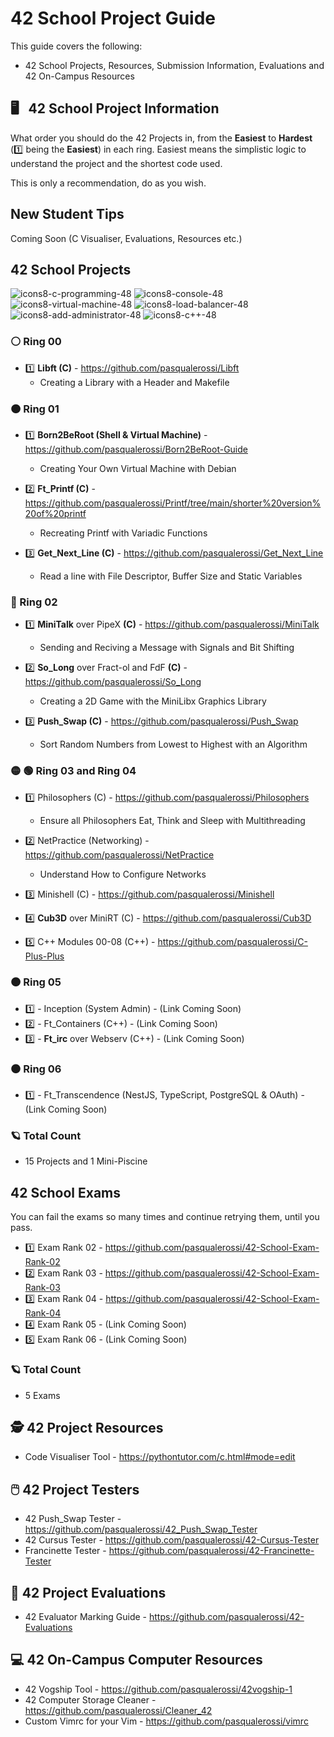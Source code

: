 # 42 School Project Guide

This guide covers the following: 
- 42 School Projects, Resources, Submission Information, Evaluations and 42 On-Campus Resources

## 🖥️ &nbsp; 42 School Project Information
What order you should do the 42 Projects in, from the **Easiest** to **Hardest** (1️⃣ being the **Easiest**) in each ring. 
Easiest means the simplistic logic to understand the project and the shortest code used. 

This is only a recommendation, do as you wish. 

## New Student Tips
Coming Soon (C Visualiser, Evaluations, Resources etc.)

## 42 School Projects

![icons8-c-programming-48](https://user-images.githubusercontent.com/58959408/175449186-97d615f5-5e69-46e7-8b6a-525e48b10aa5.png)
![icons8-console-48](https://user-images.githubusercontent.com/58959408/175449815-bf63dd03-ff1d-4172-a567-362a628e79ce.png)
![icons8-virtual-machine-48](https://user-images.githubusercontent.com/58959408/175450094-7bdd9c7d-383a-40e7-bd36-cf60a5ad902e.png)
![icons8-load-balancer-48](https://user-images.githubusercontent.com/58959408/175453731-7a769ce8-3631-458f-9126-fcef33e30255.png)
![icons8-add-administrator-48](https://user-images.githubusercontent.com/58959408/175453880-0620b370-00b5-4199-a8b1-b3a131a0d378.png)
![icons8-c++-48](https://user-images.githubusercontent.com/58959408/175449262-1048c914-973f-4900-8ae8-b83ec5e99dbe.png)

### ⚪ Ring 00
- 1️⃣ **Libft (C)** - https://github.com/pasqualerossi/Libft
  * Creating a Library with a Header and Makefile

### 🟠 Ring 01
- 1️⃣ **Born2BeRoot (Shell & Virtual Machine)** - https://github.com/pasqualerossi/Born2BeRoot-Guide
  * Creating Your Own Virtual Machine with Debian

- 2️⃣ **Ft_Printf (C)** - https://github.com/pasqualerossi/Printf/tree/main/shorter%20version%20of%20printf
  * Recreating Printf with Variadic Functions

- 3️⃣ **Get_Next_Line (C)** - https://github.com/pasqualerossi/Get_Next_Line 
  * Read a line with File Descriptor, Buffer Size and Static Variables

### 🔵 Ring 02
- 1️⃣ **MiniTalk** over PipeX **(C)** - https://github.com/pasqualerossi/MiniTalk
  * Sending and Reciving a Message with Signals and Bit Shifting

- 2️⃣ **So_Long** over Fract-ol and FdF **(C)** - https://github.com/pasqualerossi/So_Long
  * Creating a 2D Game with the MiniLibx Graphics Library

- 3️⃣ **Push_Swap (C)** - https://github.com/pasqualerossi/Push_Swap
  * Sort Random Numbers from Lowest to Highest with an Algorithm

### 🟡 🟢 Ring 03 and Ring 04
- 1️⃣ Philosophers (C) - https://github.com/pasqualerossi/Philosophers
  * Ensure all Philosophers Eat, Think and Sleep with Multithreading

- 2️⃣ NetPractice (Networking) - https://github.com/pasqualerossi/NetPractice
  * Understand How to Configure Networks 

- 3️⃣ Minishell (C) - https://github.com/pasqualerossi/Minishell
- 4️⃣ **Cub3D** over MiniRT (C) - https://github.com/pasqualerossi/Cub3D
- 5️⃣ C++ Modules 00-08 (C++) - https://github.com/pasqualerossi/C-Plus-Plus

### 🟤 Ring 05
- 1️⃣ - Inception (System Admin) - (Link Coming Soon) 
- 2️⃣ - Ft_Containers (C++) - (Link Coming Soon) 
- 3️⃣ - **Ft_irc** over Webserv (C++) - (Link Coming Soon) 

### ⚫ Ring 06
- 1️⃣ - Ft_Transcendence (NestJS, TypeScript, PostgreSQL & OAuth) - (Link Coming Soon) 

### 🪐 Total Count
- 15 Projects and 1 Mini-Piscine

## 42 School Exams

You can fail the exams so many times and continue retrying them, until you pass.

- 1️⃣ Exam Rank 02 - https://github.com/pasqualerossi/42-School-Exam-Rank-02
- 2️⃣ Exam Rank 03 - https://github.com/pasqualerossi/42-School-Exam-Rank-03 
- 3️⃣ Exam Rank 04 - https://github.com/pasqualerossi/42-School-Exam-Rank-04
- 4️⃣ Exam Rank 05 - (Link Coming Soon) 
- 5️⃣ Exam Rank 06 - (Link Coming Soon) 

### 🪐 Total Count
- 5 Exams

## 🕵️ 42 Project Resources

- Code Visualiser Tool - https://pythontutor.com/c.html#mode=edit

## 🖱️ 42 Project Testers

- 42 Push_Swap Tester - https://github.com/pasqualerossi/42_Push_Swap_Tester
- 42 Cursus Tester - https://github.com/pasqualerossi/42-Cursus-Tester
- Francinette Tester - https://github.com/pasqualerossi/42-Francinette-Tester

## 👮 42 Project Evaluations

- 42 Evaluator Marking Guide - https://github.com/pasqualerossi/42-Evaluations

## 💻 42 On-Campus Computer Resources

- 42 Vogship Tool - https://github.com/pasqualerossi/42vogship-1
- 42 Computer Storage Cleaner - https://github.com/pasqualerossi/Cleaner_42
- Custom Vimrc for your Vim - https://github.com/pasqualerossi/vimrc
